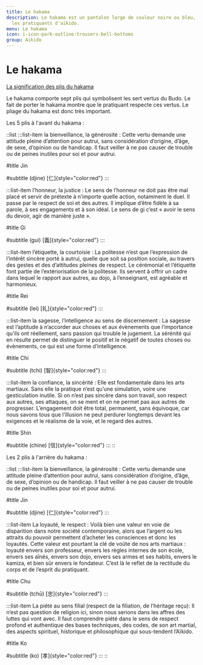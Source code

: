 ```yaml
---
title: Le hakama
description: Le hakama est un pantalon large de couleur noire ou bleu, porté par
  les pratiquants d'aïkido.
menu: Le hakama
icon: i-icon-park-outline:trousers-bell-bottoms
group: Aikido
---
```


# Le hakama

[La signification des plis du hakama](http://fudoshinkan.over-blog.com/article-25903129.html)

Le hakama comporte sept plis qui symbolisent les sert vertus du Budo. Le fait de porter le hakama montre que le pratiquant respecte ces vertus. Le pliage du hakama est donc très important.

Les 5 plis à l'avant du hakama :

::list
  :::list-item
  la bienveillance, la générosité : Cette vertu demande une attitude pleine d’attention pour autrui, sans considération d’origine, d’âge, de sexe, d’opinion ou de handicap. Il faut veiller à ne pas causer de trouble ou de peines inutiles pour soi et pour autrui.
  
  #title
  Jin
  
  #subtitle
  (djine) [仁]{style="color:red"}
  :::

  :::list-item
  l’honneur, la justice : Le sens de l’honneur ne doit pas être mal placé et servir de prétexte à n’importe quelle action, notamment le duel. Il passe par le respect de soi et des autres. Il implique d’être fidèle à sa parole, à ses engagements et à son idéal. Le sens de gi c’est « avoir le sens du devoir, agir de manière juste ».
  
  #title
  Gi
  
  #subtitle
  (gui) [義]{style="color:red"}
  :::

  :::list-item
  l’étiquette, la courtoisie : La politesse n’est que l’expression de l’intérêt sincère porté à autrui, quelle que soit sa position sociale, au travers des gestes et des d’attitudes pleines de respect. Le cérémonial et l’étiquette font partie de l’extériorisation de la politesse. Ils servent à offrir un cadre dans lequel le rapport aux autres, au dojo, à l’enseignant, est agréable et harmonieux.
  
  #title
  Rei
  
  #subtitle
  (lei) [礼]{style="color:red"}
  :::

  :::list-item
  la sagesse, l’intelligence au sens de discernement : La sagesse est l’aptitude à n’accorder aux choses et aux évènements que l’importance qu’ils ont réellement, sans passion qui trouble le jugement. La sérénité qui en résulte permet de distinguer le positif et le négatif de toutes choses ou évènements, ce qui est une forme d’intelligence.
  
  #title
  Chi
  
  #subtitle
  (tchi) [智]{style="color:red"}
  :::

  :::list-item
  la confiance, la sincérité : Elle est fondamentale dans les arts martiaux. Sans elle la pratique n’est qu’une simulation, voire une gesticulation inutile. Si on n’est pas sincère dans son travail, son respect aux autres, ses attaques, on se ment et on ne permet pas aux autres de progresser. L’engagement doit être total, permanent, sans équivoque, car nous savons tous que l’illusion ne peut perdurer longtemps devant les exigences et le réalisme de la voie, et le regard des autres.
  
  #title
  Shin
  
  #subtitle
  (chine) [信]{style="color:red"}
  :::
::

Les 2 plis à l'arrière du hakama :

::list
  :::list-item
  la bienveillance, la générosité : Cette vertu demande une attitude pleine d’attention pour autrui, sans considération d’origine, d’âge, de sexe, d’opinion ou de handicap. Il faut veiller à ne pas causer de trouble ou de peines inutiles pour soi et pour autrui.
  
  #title
  Jin
  
  #subtitle
  (djine) [仁]{style="color:red"}
  :::

  :::list-item
  La loyauté, le respect : Voilà bien une valeur en voie de disparition dans notre société contemporaine, alors que l’argent ou les attraits du pouvoir permettent d’acheter les consciences et donc les loyautés. Cette valeur est pourtant la clé de voûte de nos arts martiaux : loyauté envers son professeur, envers les règles internes de son école, envers ses aînés, envers son dojo, envers ses armes et ses habits, envers le kamiza, et bien sûr envers le fondateur. C’est là le reflet de la rectitude du corps et de l’esprit du pratiquant.
  
  #title
  Chu
  
  #subtitle
  (tchū) [忠]{style="color:red"}
  :::

  :::list-item
  La piété au sens filial (respect de la filiation, de l’héritage reçu): Il n’est pas question de religion ici, sinon nous serions dans les affres des luttes qui vont avec. Il faut comprendre piété dans le sens de respect profond et authentique des bases techniques, des codes, de son art martial, des aspects spirituel, historique et philosophique qui sous-tendent l’Aïkido.
  
  #title
  Ko
  
  #subtitle
  (ko) [孝]{style="color:red"}
  :::
::
